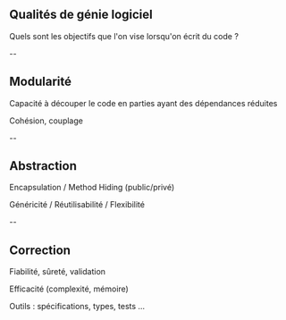 ## Qualités de génie logiciel

Quels sont les objectifs que l'on vise lorsqu'on écrit du code ?

--

## Modularité

Capacité à découper le code en parties ayant des dépendances réduites

Cohésion, couplage

--

## Abstraction

Encapsulation / Method Hiding (public/privé)

Généricité / Réutilisabilité / Flexibilité


--

## Correction

Fiabilité, sûreté, validation

Efficacité (complexité, mémoire)

Outils : spécifications, types, tests &hellip;
